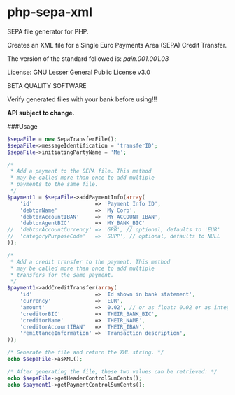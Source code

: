php-sepa-xml
============

SEPA file generator for PHP.

Creates an XML file for a Single Euro Payments Area (SEPA) Credit Transfer.

The version of the standard followed is: _pain.001.001.03_

License: GNU Lesser General Public License v3.0

BETA QUALITY SOFTWARE

Verify generated files with your bank before using!!!

**API subject to change.**

###Usage
```php
$sepaFile = new SepaTransferFile();
$sepaFile->messageIdentification = 'transferID';
$sepaFile->initiatingPartyName = 'Me';

/* 
 * Add a payment to the SEPA file. This method
 * may be called more than once to add multiple
 * payments to the same file.
 */
$payment1 = $sepaFile->addPaymentInfo(array(
	'id'					=> 'Payment Info ID',
	'debtorName'			=> 'My Corp',
	'debtorAccountIBAN'		=> 'MY_ACCOUNT_IBAN',
	'debtorAgentBIC'		=> 'MY_BANK_BIC'
//	'debtorAccountCurrency'	=> 'GPB', // optional, defaults to 'EUR'
//	'categoryPurposeCode'	=> 'SUPP', // optional, defaults to NULL
));

/* 
 * Add a credit transfer to the payment. This method
 * may be called more than once to add multiple
 * transfers for the same payment.
 */
$payment1->addCreditTransfer(array(
	'id'					=> 'Id shown in bank statement',
	'currency'				=> 'EUR',
	'amount'				=> '0.02', // or as float: 0.02 or as integer: 2
	'creditorBIC'			=> 'THEIR_BANK_BIC',
	'creditorName'			=> 'THEIR_NAME',
	'creditorAccountIBAN'	=> 'THEIR_IBAN',
	'remittanceInformation'	=> 'Transaction description',
));

/* Generate the file and return the XML string. */
echo $sepaFile->asXML();

/* After generating the file, these two values can be retrieved: */
echo $sepaFile->getHeaderControlSumCents();
echo $payment1->getPaymentControlSumCents();
```
